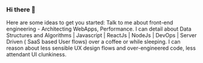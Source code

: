 ### Hi there 👋

Here are some ideas to get you started:
Talk to me about front-end engineering - Architecting WebApps, Performance. I can detail about Data Structures and Algorithms | Javascript | ReactJs | NodeJs | DevOps | Server Driven ( SaaS based User flows) over a coffee or while sleeping. I can reason about less sensible UX design flows and over-engineered code, less attendant UI clunkiness.
